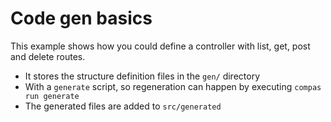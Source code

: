 # Code gen basics

This example shows how you could define a controller with list, get, post and
delete routes.

- It stores the structure definition files in the `gen/` directory
- With a `generate` script, so regeneration can happen by executing
  `compas run generate`
- The generated files are added to `src/generated`
